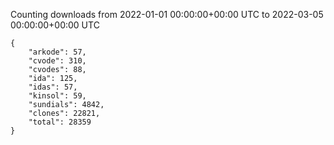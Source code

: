 
Counting downloads from 2022-01-01 00:00:00+00:00 UTC to 2022-03-05 00:00:00+00:00 UTC

```
{
    "arkode": 57,
    "cvode": 310,
    "cvodes": 88,
    "ida": 125,
    "idas": 57,
    "kinsol": 59,
    "sundials": 4842,
    "clones": 22821,
    "total": 28359
}
```

